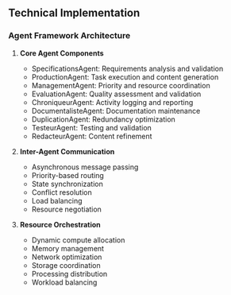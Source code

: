 ## Technical Implementation

### Agent Framework Architecture
1. **Core Agent Components**
   - SpecificationsAgent: Requirements analysis and validation
   - ProductionAgent: Task execution and content generation
   - ManagementAgent: Priority and resource coordination
   - EvaluationAgent: Quality assessment and validation
   - ChroniqueurAgent: Activity logging and reporting
   - DocumentalisteAgent: Documentation maintenance
   - DuplicationAgent: Redundancy optimization
   - TesteurAgent: Testing and validation
   - RedacteurAgent: Content refinement

2. **Inter-Agent Communication**
   - Asynchronous message passing
   - Priority-based routing
   - State synchronization
   - Conflict resolution
   - Load balancing
   - Resource negotiation

3. **Resource Orchestration**
   - Dynamic compute allocation
   - Memory management
   - Network optimization
   - Storage coordination
   - Processing distribution
   - Workload balancing
